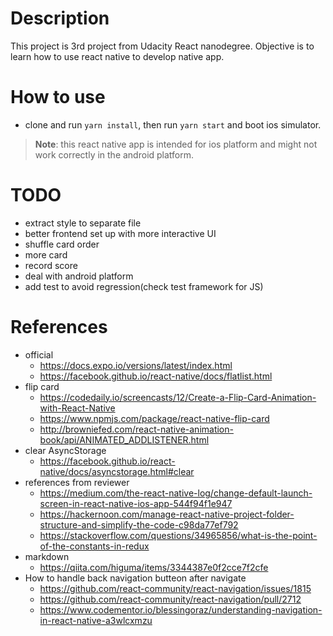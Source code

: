 # Description
This project is 3rd project from Udacity React nanodegree.
Objective is to learn how to use react native to develop native app.

# How to use
* clone and run `yarn install`, then run `yarn start` and boot ios simulator.
> **Note**: this react native app is intended for ios platform and might not work correctly in the android platform.

# TODO
+ extract style to separate file
+ better frontend set up with more interactive UI
+ shuffle card order
+ more card
+ record score
+ deal with android platform
+ add test to avoid regression(check test framework for JS)

# References
- official
  + https://docs.expo.io/versions/latest/index.html
  + https://facebook.github.io/react-native/docs/flatlist.html
- flip card
  + https://codedaily.io/screencasts/12/Create-a-Flip-Card-Animation-with-React-Native
  + https://www.npmjs.com/package/react-native-flip-card
  + http://browniefed.com/react-native-animation-book/api/ANIMATED_ADDLISTENER.html
- clear AsyncStorage
    + https://facebook.github.io/react-native/docs/asyncstorage.html#clear
- references from reviewer
  + https://medium.com/the-react-native-log/change-default-launch-screen-in-react-native-ios-app-544f94f1e947
  + https://hackernoon.com/manage-react-native-project-folder-structure-and-simplify-the-code-c98da77ef792
  + https://stackoverflow.com/questions/34965856/what-is-the-point-of-the-constants-in-redux
- markdown
  + https://qiita.com/higuma/items/3344387e0f2cce7f2cfe
- How to handle back navigation butteon after navigate
  + https://github.com/react-community/react-navigation/issues/1815
  + https://github.com/react-community/react-navigation/pull/2712
  + https://www.codementor.io/blessingoraz/understanding-navigation-in-react-native-a3wlcxmzu